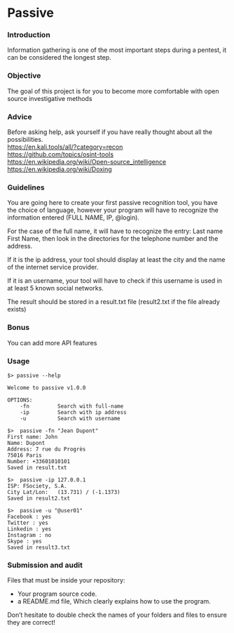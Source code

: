 # Passive

### Introduction

Information gathering is one of the most important steps during a pentest, it can be considered the longest step.

### Objective

The goal of this project is for you to become more comfortable with open source investigative methods

### Advice

Before asking help, ask yourself if you have really thought about all the possibilities.  
https://en.kali.tools/all/?category=recon  
https://github.com/topics/osint-tools  
https://en.wikipedia.org/wiki/Open-source_intelligence  
https://en.wikipedia.org/wiki/Doxing

### Guidelines

You are going here to create your first passive recognition tool, you have the choice of language, however your program will have to recognize the information entered (FULL NAME, IP, @login).

For the case of the full name, it will have to recognize the entry:
Last name First Name,
then look in the directories for the telephone number and the address.

If it is the ip address, your tool should display at least the city and the name of the internet service provider.

If it is an username, your tool will have to check if this username is used in at least 5 known social networks.

The result should be stored in a result.txt file (result2.txt if the file already exists)

### Bonus

You can add more API features

### Usage

```
$> passive --help

Welcome to passive v1.0.0

OPTIONS:
    -fn         Search with full-name
    -ip         Search with ip address
    -u          Search with username

$>  passive -fn "Jean Dupont"
First name: John
Name: Dupont
Address: 7 rue du Progrès
75016 Paris
Number: +33601010101
Saved in result.txt

$>  passive -ip 127.0.0.1
ISP: FSociety, S.A.
City Lat/Lon:	(13.731) / (-1.1373)
Saved in result2.txt

$>  passive -u "@user01"
Facebook : yes
Twitter : yes
Linkedin : yes
Instagram : no
Skype : yes
Saved in result3.txt
```

### Submission and audit

Files that must be inside your repository:

- Your program source code.
- a README.md file, Which clearly explains how to use the program.

Don’t hesitate to double check the names of your folders and files to ensure they are correct!
